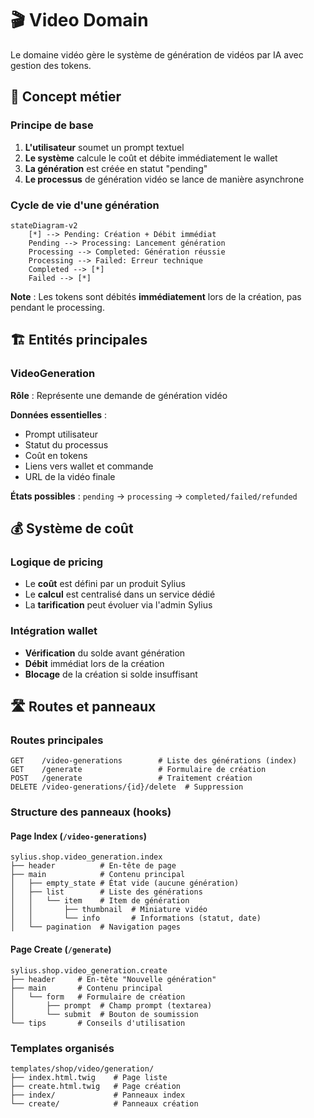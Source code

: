 # 🎬 Video Domain

Le domaine vidéo gère le système de génération de vidéos par IA avec gestion des tokens.

## 🎯 Concept métier

### Principe de base
1. **L'utilisateur** soumet un prompt textuel
2. **Le système** calcule le coût et débite immédiatement le wallet
3. **La génération** est créée en statut "pending"
4. **Le processus** de génération vidéo se lance de manière asynchrone

### Cycle de vie d'une génération

```mermaid
stateDiagram-v2
    [*] --> Pending: Création + Débit immédiat
    Pending --> Processing: Lancement génération
    Processing --> Completed: Génération réussie
    Processing --> Failed: Erreur technique
    Completed --> [*]
    Failed --> [*]
```

**Note** : Les tokens sont débités **immédiatement** lors de la création, pas pendant le processing.

## 🏗️ Entités principales

### VideoGeneration
**Rôle** : Représente une demande de génération vidéo

**Données essentielles** :
- Prompt utilisateur
- Statut du processus
- Coût en tokens
- Liens vers wallet et commande
- URL de la vidéo finale

**États possibles** : `pending` → `processing` → `completed/failed/refunded`

## 💰 Système de coût

### Logique de pricing
- Le **coût** est défini par un produit Sylius
- Le **calcul** est centralisé dans un service dédié  
- La **tarification** peut évoluer via l'admin Sylius

### Intégration wallet
- **Vérification** du solde avant génération
- **Débit** immédiat lors de la création
- **Blocage** de la création si solde insuffisant

## 🛣️ Routes et panneaux

### Routes principales
```
GET    /video-generations        # Liste des générations (index)
GET    /generate                 # Formulaire de création  
POST   /generate                 # Traitement création
DELETE /video-generations/{id}/delete  # Suppression
```

### Structure des panneaux (hooks)

#### Page Index (`/video-generations`)
```
sylius.shop.video_generation.index
├── header          # En-tête de page
├── main            # Contenu principal
│   ├── empty_state # État vide (aucune génération)
│   ├── list        # Liste des générations
│   │   └── item    # Item de génération
│   │       ├── thumbnail  # Miniature vidéo
│   │       └── info       # Informations (statut, date)
│   └── pagination  # Navigation pages
```

#### Page Create (`/generate`)
```
sylius.shop.video_generation.create
├── header     # En-tête "Nouvelle génération"
├── main       # Contenu principal
│   └── form   # Formulaire de création
│       ├── prompt  # Champ prompt (textarea)
│       └── submit  # Bouton de soumission
└── tips       # Conseils d'utilisation
```

### Templates organisés
```
templates/shop/video/generation/
├── index.html.twig    # Page liste
├── create.html.twig   # Page création
├── index/             # Panneaux index
└── create/            # Panneaux création
```
